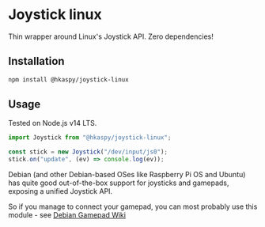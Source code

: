 # Joystick linux

Thin wrapper around Linux's Joystick API. Zero dependencies!

## Installation

```sh
npm install @hkaspy/joystick-linux
```

## Usage

Tested on Node.js v14 LTS.

```js
import Joystick from "@hkaspy/joystick-linux";

const stick = new Joystick("/dev/input/js0");
stick.on("update", (ev) => console.log(ev));
```

Debian (and other Debian-based OSes like Raspberry Pi OS and Ubuntu) has quite good out-of-the-box support for joysticks and gamepads, exposing a unified Joystick API.

So if you manage to connect your gamepad, you can most probably use this module - see [Debian Gamepad Wiki](https://wiki.debian.org/Gamepad)
